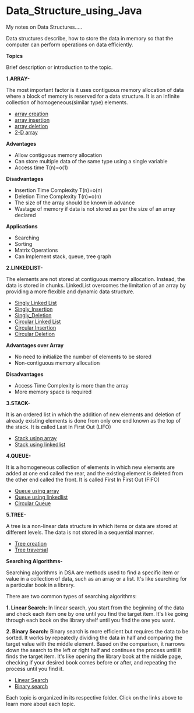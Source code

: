 # Data_Structure_using_Java
My notes on Data Structures.....

Data structures describe, how to store the data in memory so that the computer can perform operations on data efficiently.

**Topics**

Brief description or introduction to the topic.

**1.ARRAY-**

The most important factor is it uses contiguous memory allocation of data where a block of memory is reserved for a data structure.
It is an infinite collection of homogeneous(similar type) elements.

- [array creation](src/arrays/array_creation.java)
- [array insertion](src/arrays/array_insertion.java)
- [array deletion](src/arrays/array_deletion.java)
- [2-D array](src/arrays/two_D_array.java)

**Advantages**
- Allow contiguous memory allocation
- Can store multiple data of the same type using a single variable
- Access time T(n)=o(1)

**Disadvantages**
- Insertion Time Complexity T(n)=o(n)
- Deletion Time Complexity T(n)=o(n)
- The size of the array should be known in advance
- Wastage of memory if data is not stored as per the size of an array declared

**Applications**
- Searching
- Sorting
- Matrix Operations
- Can Implement stack, queue, tree graph


**2.LINKEDLIST-**

The elements are not stored at contiguous memory allocation. Instead, the data is stored in chunks. LinkedList overcomes the limitation of an array by providing a more flexible and dynamic data structure.

- [Singly Linked List](src/linkedlist/Single_LL.java)
- [Singly_Insertion](src/linkedlist/SinglyLL_insertion.java)
- [Singly_Deletion](src/linkedlist/SinglyLL_deletion.java)
- [Circular Linked List](src/linkedlist/Circular_LL.java)
- [Circular Insertion](src/linkedlist/CircularLL_insertion.java)
- [Circular Deletion](src/linkedlist/CircularLL_deletion.java)

**Advantages over Array**
- No need to initialize the number of elements to be stored
- Non-contiguous memory allocation

**Disadvantages**
- Access Time Complexity is more than the array
- More memory space is required


**3.STACK-**

It is an ordered list in which the addition of new elements and deletion of already existing elements is done from only one end known as the top of the stack. 
It is called Last In First Out (LIFO)

- [Stack using array](src/stack/stack_Array.java)
- [Stack using linkedlist](src/stack/stack_LinkedList.java)

  
**4.QUEUE-**

It is a homogeneous collection of elements in which new elements are added at one end called the rear, and the existing element is deleted from the other end called the front. 
It is called First In First Out (FIFO)

- [Queue using array](src/queue/queue_array.java)
- [Queue using linkedlist](src/queue/queue_LinkedList.java)
- [Circular Queue](src/queue/Circular_queue_array.java)


**5.TREE-**

A tree is a non-linear data structure in which items or data are stored at different levels.
The data is not stored in a sequential manner.

- [Tree creation](src/tree/tree_creation.java)
- [Tree traversal](src/tree/tree_traversal.java)




**Searching Algorithms-**

Searching algorithms in DSA are methods used to find a specific item or value in a collection of data, such as an array or a list. It's like searching for a particular book in a library.

There are two common types of searching algorithms:

**1. Linear Search:** In linear search, you start from the beginning of the data and check each item one by one until you find the target item. It's like going through each book on the library shelf until you find the one you want.

**2. Binary Search:** Binary search is more efficient but requires the data to be sorted. It works by repeatedly dividing the data in half and comparing the target value with the middle element. Based on the comparison, it narrows down the search to the left or right half and continues the process until it finds the target item. It's like opening the library book at the middle page, checking if your desired book comes before or after, and repeating the process until you find it.

- [Linear Search](src/searching/linear_search.java)
- [Binary search](src/searching/binary_search.java)

  

Each topic is organized in its respective folder. Click on the links above to learn more about each topic.
